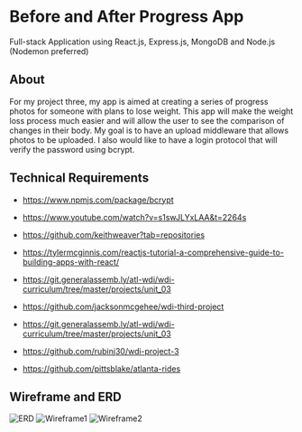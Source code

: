 # Before and After Progress App


Full-stack Application using React.js, Express.js, MongoDB and Node.js (Nodemon preferred)

## About

For my project three, my app is aimed at creating a series of progress photos for someone with plans to lose weight. This app will make the weight loss process much easier and will allow the user to see the comparison of changes in their body. My goal is to have an upload middleware that allows photos to be uploaded. I also would like to have a login protocol that will verify the password using bcrypt.

## Technical Requirements

* https://www.npmjs.com/package/bcrypt

* https://www.youtube.com/watch?v=s1swJLYxLAA&t=2264s

* https://github.com/keithweaver?tab=repositories

* https://tylermcginnis.com/reactjs-tutorial-a-comprehensive-guide-to-building-apps-with-react/

* https://git.generalassemb.ly/atl-wdi/wdi-curriculum/tree/master/projects/unit_03

* https://github.com/jacksonmcgehee/wdi-third-project

* https://git.generalassemb.ly/atl-wdi/wdi-curriculum/tree/master/projects/unit_03

* https://github.com/rubinj30/wdi-project-3

* https://github.com/pittsblake/atlanta-rides

## Wireframe and ERD

![ERD](https://i.imgur.com/NvAD6cn.png)
![Wireframe1](https://i.imgur.com/5BcLgqD.png)
![Wireframe2](https://i.imgur.com/0Kfea6y.png)
